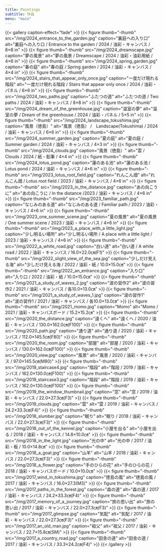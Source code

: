 ```yaml
---
title: Paintings
subtitle: 作品
menu: "main"
---
```




{{< gallery caption-effect="fade" >}}
  {{< figure thumb="-thumb" src="/img/2024_entrance_to_the_garden.jpg" caption="裏庭への入り口" alt="裏庭への入り口 / Entrance to the garden / 2024 / 油彩・キャンバス / 8×8 in" >}}
  {{< figure thumb="-thumb" src="/img/2024_dreamscape.jpg" caption="夢の風景" alt="夢の風景 / Dreamscape / 2024 / 油彩・油彩用紙 / 4×6 in" >}}
  {{< figure thumb="-thumb" src="/img/2024_spring_garden.jpg" caption="春の庭" alt="春の庭 / Spring garden / 2024 / 油彩・キャンバス / 4×4 in" >}}
  {{< figure thumb="-thumb" src="/img/2024_stairs_that_appear_only_once.jpg" caption="一度だけ現れる階段" alt="一度だけ現れる階段 / Stairs that appear only once / 2024 / 油彩・パネル / 6×6 in" >}}
  {{< figure thumb="-thumb" src="/img/2024_two_paths.jpg" caption="ふたつの道" alt="ふたつの道 / Two paths / 2024 / 油彩・キャンバス / 8×8 in" >}}
  {{< figure thumb="-thumb" src="/img/2024_dream_of_the_greenhouse.jpg" caption="温室の夢" alt="温室の夢 / Dream of the greenhouse / 2024 / 油彩・パネル / 5×5 in" >}}
  {{< figure thumb="-thumb" src="/img/2024_landscape_tokushima.jpg" caption="風景（徳島）" alt="風景（徳島） /　Landscape(Tokushima) / 2024 / 油彩・キャンバス / 6×6 in" >}}
  {{< figure thumb="-thumb" src="/img/2024_summer_garden.jpg" caption="夏の庭" alt="夏の庭 / Summer garden / 2024 / 油彩・キャンバス / 4×3 in" >}}
  {{< figure thumb="-thumb" src="/img/2024_clouds.jpg" caption="風景（徳島）" alt="雲 / Clouds / 2024 / 紙・鉛筆 / 4×4 in" >}}
  {{< figure thumb="-thumb" src="/img/2024_lotus_pond.jpg" caption="蓮のある池" alt="蓮のある池 / Lotus pond / 2024 / 油彩・キャンバス / 4×6 in" >}}
  {{< figure thumb="-thumb" src="/img/2023_lotus_root_field.jpg" caption="れんこん畑" alt="れんこん畑 / Lotus root field / 2023 / 油彩・キャンバス / 4×6 in" >}}
  {{< figure thumb="-thumb" src="/img/2023_in_the_distance.jpg" caption="あの向こうに" alt="あの向こうに / In the distance /2023 / 油彩・キャンバス / 4×6 in" >}}
  {{< figure thumb="-thumb" src="/img/2023_familiar_path.jpg" caption="なじみのある道" alt="なじみのある道 / Familiar path / 2023 / 油彩・キャンバス / 4×6 in" >}}
  {{< figure thumb="-thumb" src="/img/2023_one_summer_scene.jpg" caption="夏の風景" alt="夏の風景 / One summer scene / 2023 / 油彩・キャンバス / 4×6 in" >}}
  {{< figure thumb="-thumb" src="/img/2023_a_place_with_a little_light.jpg" caption="少し明るい場所" alt="少し明るい場所 / A place with a little light / 2023 / 油彩・キャンバス / 4×6 in" >}}
  {{< figure thumb="-thumb" src="/img/2022_a_white_road.jpg" caption="白い道" alt="白い道 / A white road / 2022 / 油彩・キャンバス / 16.0×22.0㎝(F1)" >}}
  {{< figure thumb="-thumb" src="/img/2022_slight_view_of_the_sea.jpg" caption="少しだけ見える海" alt="少しだけ見える海 / 2022 / 油彩・紙 / 10.0×15.0㎝" >}}
  {{< figure thumb="-thumb" src="/img/2022_an_entrance.jpg" caption="入り口" alt="入り口 / 2022 / 油彩・紙 / 10.0×15.0㎝" >}}
  {{< figure thumb="-thumb" src="/img/2021_a_study_of_waves_2.jpg" caption="波の習作2" alt="波の習作2 / 2021 / 油彩・キャンバス / 各10.0×13.0㎝" >}}
  {{< figure thumb="-thumb" src="/img/2021_a_study_of_waves_1.jpg" caption="波の習作1" alt="波の習作1 / 2021 / 油彩・キャンバス / 各10.0×13.0㎝" >}}
  {{< figure thumb="-thumb" src="/img/2021_momo.jpg" caption="Momo" alt="Momo / 2021 / 油彩・キャンバスボード / 15.2×15.2㎝" >}}
  {{< figure thumb="-thumb" src="/img/2020_the_distance.jpg" caption="遠くへ" alt="遠くへ / 2020 / 油彩・キャンバス / 130.0×162.0㎝(F100)" >}}
  {{< figure thumb="-thumb" src="/img/2020_path.jpg" caption="通り道" alt="通り道 /  2020 / 油彩・キャンバス / 112.0×145.5㎝(F80)" >}}
  {{< figure thumb="-thumb" src="/img/2020_the_room.jpg" caption="部屋" alt="部屋 / 2020 / 油彩・キャンバス / 130.0×162.0㎝(F100)" >}}
  {{< figure thumb="-thumb" src="/img/2020_view.jpg" caption="風景" alt="風景 / 2020 / 油彩・キャンバス / 97.0×145.5㎝(M80)" >}}
  {{< figure thumb="-thumb" src="/img/2019_staircase4.jpg" caption="階段" alt="階段 / 2019 / 油彩・キャンバス / 162.0×130.0㎝(F100)" >}}
  {{< figure thumb="-thumb" src="/img/2019_staircase3.jpg" caption="階段" alt="階段 / 2019 / 油彩・キャンバス / 162.0×130.0㎝(F100)" >}}
  {{< figure thumb="-thumb" src="/img/2019_the_window_thumbnail.jpg" caption="窓" alt="窓 / 2019 / 油彩・キャンバス / 22.0×27.3㎝(F3)" >}}
  {{< figure thumb="-thumb" src="/img/2019_clouds.jpg" caption="雲" alt="雲 / 2019 / 油彩・キャンバス / 24.2×33.3㎝(F4)" >}}
  {{< figure thumb="-thumb" src="/img/2018_slumber.jpg" caption="眠り" alt="眠り / 2018 / 油彩・キャンバス / 22.0×27.3㎝(F3)" >}}
  {{< figure thumb="-thumb" src="/img/2018_out_of_the_kennel.jpg" caption="小屋を出る" alt="小屋を出る / 2018 / 油彩・キャンバス / 14.8×10.0㎝" >}}
  {{< figure thumb="-thumb" src="/img/2018_in_the_light.jpg" caption="光の中" alt="光の中 / 2017 / 油彩・板 / 10.0×14.8㎝" >}}
  {{< figure thumb="-thumb" src="/img/2018_a_goat.jpg" caption="山羊" alt="山羊 / 2018 / 油彩・キャンバス / 22.0×27.3㎝(F3)" >}}
  {{< figure thumb="-thumb" src="/img/2018_a_flower.jpg" caption="手のひらの花" alt="手のひらの花 / 2018 / 油彩・キャンバスボード / 10.0×10.0㎝" >}}
  {{< figure thumb="-thumb" src="/img/2017_wind_in_tokushima.jpg" caption="徳島の風" alt="徳島の風 / 2017 / 油彩・キャンバス / 16.0×27.3(M3)" >}}
  {{< figure thumb="-thumb" src="/img/2017_paths_in_the_forest.jpg" caption="森の道" alt="森の道 / 2017 / 油彩・キャンバス / 24.2×33.3㎝(F4)" >}}
  {{< figure thumb="-thumb" src="/img/2017_memory_of_a_journey.jpg" caption="旅の思い出" alt="旅の思い出 / 2017 / 油彩・キャンバス / 22.0×27.3㎝(F3)" >}}
  {{< figure thumb="-thumb" src="/img/2017_glimpse.jpg" caption="気配" alt="気配 / 2017 / 油彩・キャンバス / 22.0×27.3㎝(F3)" >}}
  {{< figure thumb="-thumb" src="/img/2017_an_old_man.jpg" caption="祖父" alt="祖父 / 2017 / 油彩・キャンバス / 22.7×15.8㎝(SM)" >}}
  {{< figure thumb="-thumb" src="/img/2017_a_country_road.jpg" caption="田舎の道" alt="田舎の道 / 2017 / 油彩・キャンバス / 33.3×24.2㎝(F4)" >}}
{{< /gallery >}}

